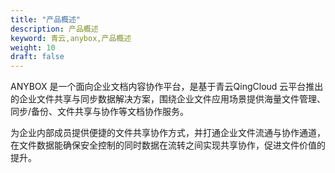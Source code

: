 ```yaml
---
title: "产品概述"
description: 产品概述
keyword: 青云,anybox,产品概述
weight: 10
draft: false
---
```


ANYBOX 是一个面向企业文档内容协作平台，是基于青云QingCloud 云平台推出的企业文件共享与同步数据解决方案，围绕企业文件应用场景提供海量文件管理、同步/备份、文件共享与协作等文档协作服务。

为企业内部成员提供便捷的文件共享协作方式，并打通企业文件流通与协作通道，在文件数据能确保安全控制的同时数据在流转之间实现共享协作，促进文件价值的提升。
